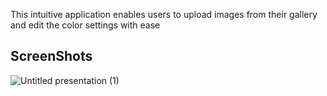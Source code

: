 This intuitive application enables users to upload images from their gallery and edit the color settings with ease

## ScreenShots
![Untitled presentation (1)](https://github.com/Ace1032/AndroidFundamentals/assets/149819817/313d82af-dc68-4ce6-8525-16b3640d7316)
